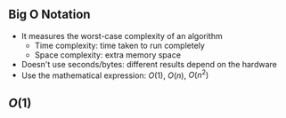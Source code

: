 ## Big O Notation
- It measures the worst-case complexity of an algorithm
  - Time complexity: time taken to run completely
  - Space complexity: extra memory space
- Doesn't use seconds/bytes: different results depend on the hardware
- Use the mathematical expression: $O(1)$, $O(n)$, $O(n^2)$

## $O(1)$
```
```

